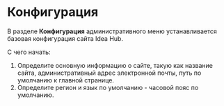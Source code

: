 # Конфигурация

В разделе **Конфигурация** административного меню устанавливается базовая конфигурация сайта Idea Hub. 

С чего начать:

1. Определите основную информацию о сайте, такую как название сайта, административный адрес электронной почты, путь по умолчанию к главной странице.
2. Определите регион и язык по умолчанию - часовой пояс по умолчанию.
